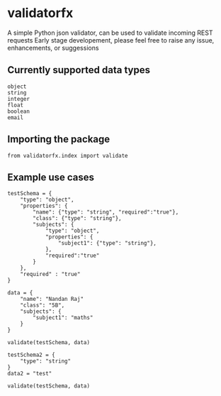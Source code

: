 # validatorfx

A simple Python json validator, can be used to validate incoming REST requests
Early stage developement, please feel free to raise any issue, enhancements, or suggessions

## Currently supported data types
    object
    string
    integer
    float
    boolean
    email
## Importing the package
`from validatorfx.index import validate `

## Example use cases
```
testSchema = {
    "type": "object",
    "properties": {
        "name": {"type": "string", "required":"true"},
        "class": {"type": "string"},
        "subjects": {
            "type": "object",
            "properties": {
                "subject1": {"type": "string"},
            },
            "required":"true"
        }
    },
    "required" : "true"
}

data = {
    "name": "Nandan Raj"
    "class": "5B",
    "subjects": {
        "subject1": "maths"
    }
}

validate(testSchema, data)
```

```
testSchema2 = {
    "type": "string"
}
data2 = "test"

validate(testSchema, data)
```

